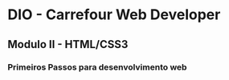 # DIO - Carrefour Web Developer
## Modulo II - HTML/CSS3
### Primeiros Passos para desenvolvimento web
